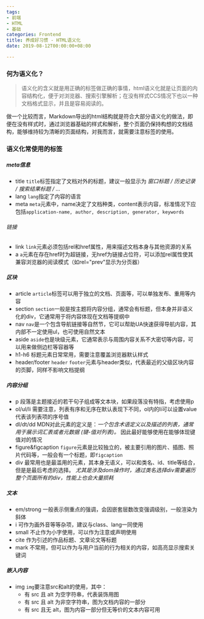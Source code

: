 ```yaml
---
tags:
- 前端
- HTML
- 基础
categories: Frontend
title: 养成好习惯 - HTML语义化
date: 2019-08-12T00:00:00+08:00

---
```

### 何为语义化？

> 语义化的含义就是用正确的标签做正确的事情，html语义化就是让页面的内容结构化，便于对浏览器、搜索引擎解析；在没有样式CCS情况下也以一种文档格式显示，并且是容易阅读的。

做一个比较而言，Markdown导出的html结构就是符合大部分语义化的做法，即便在没有样式时，通过浏览器基础的样式和解析，整个页面仍保持构想的文档结构，能够维持较为清晰的页面结构，对我而言，就需要注意标签的使用。

### 语义化常使用的标签

##### meta信息
- title
  `title`标签指定了文档对外的标题，建议一般显示为 *窗口标题 / 历史记录 / 搜索结果标题 / ...*
- lang
  `lang`指定了内容的语言
- meta
  `meta`元素中，name决定了文档种类，content表示内容，标准情况下应包括`application-name, author, description, generator, keywords`
  
###### 链接
- link
  `link`元素必须包括rel和href属性，用来描述文档本身与其他资源的关系
- a
  `a`元素在存在href时为超链接，无href为链接占位符，可以添加rel属性使其兼容浏览器的阅读模式（如rel="prev"显示为分页器）

##### 区块
- article
  `article`标签可以用于独立的文档、页面等，可以单独发布、重用等内容
- section 
  `section`一般是按主题将内容分组，通常会有标题，但本身并非语义化的div，它通常用于将内容体现在文档等提纲中
- nav
  `nav`是一个包含导航链接等自然节，它可以帮助UA快速获得导航内容，其内部不一定使用ul，也可使用自然文本
- aside
  `aside`也是块级元素，它通常表示与周围内容关系不大密切等内容，可以用来做侧边栏等容器等
- h1-h6
  标题元素日常常用，需要注意覆盖浏览器默认样式
- header/footer
  `header`
  `footer`元素与header类似，代表最近的父级区块内容的页脚，同样不影响文档提纲

##### 内容分组
- p
  段落是主题接近的若干句子组成等文本块，如果段落没有特指，考虑使用p
- ol/ul/li
  需要注意，列表有序和无序在默认表现下不同，ol内的li可以设置value代表该列表项的序号值
- dl/dt/dd
  MDN对此元素的定义是：*一个包含术语定义以及描述的列表，通常用于展示词汇表或者元数据 (键-值对列表)。*
  因此最好能够使用在能够体现键值对的情况
- figure&figcaption
  `figure`元素是比较独立的，被主要引用的图片、插图、照片代码等，一般会有一个标题，即`figcaption`
- div
  最常用也是最滥用的元素，其本身无语义，可以和类名、id、title等结合，但是是最后考虑的选择。
  *尤其是涉及dom操作时，通过类名选择div需要遍历整个页面所有的div，性能上也会大量损耗*

##### 文本
- em/strong
  一般表示侧重点的强调，会因嵌套层数改变强调级别，一般渲染为斜体
- i
  可作为画外音等等杂项，建议与class、lang一同使用
- small
  不止作为小字使用，可以作为注意或声明使用
- cite
  作为引述的作品标题、文章论文等标题
- mark
  不常用，但可以作为与用户当前的行为相关的内容，如高亮显示搜索关键词

##### 嵌入内容
- img
  `img`要注意src和alt的使用，其中：
  - 有 src 且 alt 为空字符串，代表装饰用图
  - 有 src 且 alt 为非空字符串，图为文档内容的一部分
  - 有 src 且无 alt，图为内容一部分但无等价的文本内容可用